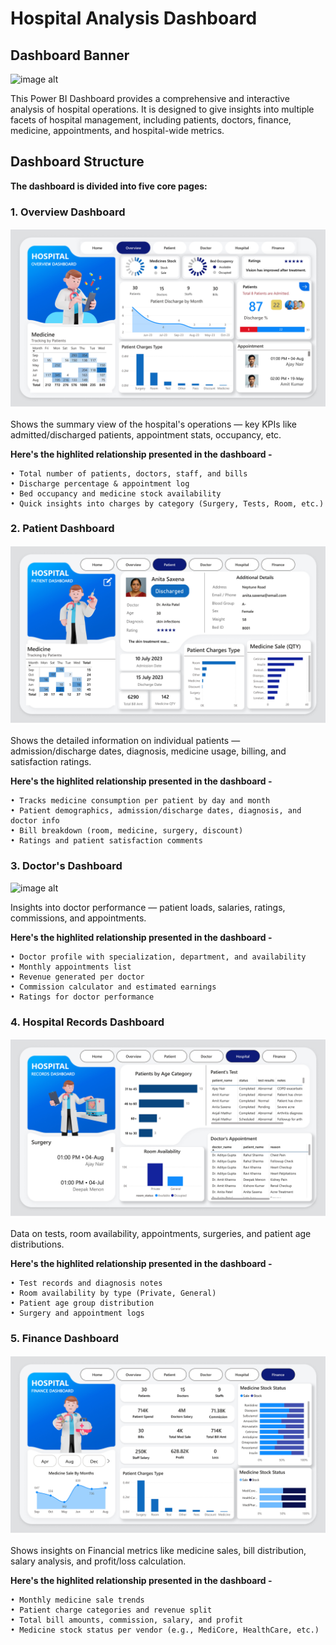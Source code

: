 # Hospital Analysis Dashboard
## Dashboard Banner
![image alt](https://github.com/SirSahilSingh/hospital-analysis-dashboard/blob/38823697988e0bf4ab4f0ea4e41492677ed36386/Snapshots/hospital_dashboard_page-0001.jpg)

This Power BI Dashboard provides a comprehensive and interactive analysis of hospital operations. It is designed to give insights into multiple facets of hospital management, including patients, doctors, finance, medicine, appointments, and hospital-wide metrics.

## Dashboard Structure
__The dashboard is divided into five core pages:__
### 1. Overview Dashboard
![image alt](https://github.com/SirSahilSingh/hospital-analysis-dashboard/blob/8df2e50ae8ffe92914ebea4ca5c8ecbdfce73c4e/Snapshots/hospital_dashboard_page-0002.jpg)

Shows the summary view of the hospital's operations — key KPIs like admitted/discharged patients, appointment stats, occupancy, etc.

**Here's the highlited relationship presented in the dashboard -**  

    • Total number of patients, doctors, staff, and bills  
    • Discharge percentage & appointment log
    • Bed occupancy and medicine stock availability
    • Quick insights into charges by category (Surgery, Tests, Room, etc.)

### 2. Patient Dashboard
![image alt](https://github.com/SirSahilSingh/hospital-analysis-dashboard/blob/25826c4fb353721c8e7b1948aa75969515901e1e/Snapshots/hospital_dashboard_page-0003.jpg)

Shows the detailed information on individual patients — admission/discharge dates, diagnosis, medicine usage, billing, and satisfaction ratings.

**Here's the highlited relationship presented in the dashboard -**

    • Tracks medicine consumption per patient by day and month
    • Patient demographics, admission/discharge dates, diagnosis, and doctor info
    • Bill breakdown (room, medicine, surgery, discount)
    • Ratings and patient satisfaction comments

### 3. Doctor's Dashboard
![image alt](https://github.com/SirSahilSingh/hospital-analysis-dashboard/blob/25826c4fb353721c8e7b1948aa75969515901e1e/Snapshots/hospital_dashboard_page-0004.jpg)

Insights into doctor performance — patient loads, salaries, ratings, commissions, and appointments.

**Here's the highlited relationship presented in the dashboard -**

    • Doctor profile with specialization, department, and availability
    • Monthly appointments list
    • Revenue generated per doctor
    • Commission calculator and estimated earnings
    • Ratings for doctor performance

 ### 4. Hospital Records Dashboard
 ![image alt](https://github.com/SirSahilSingh/hospital-analysis-dashboard/blob/25826c4fb353721c8e7b1948aa75969515901e1e/Snapshots/hospital_dashboard_page-0005.jpg)   

 Data on tests, room availability, appointments, surgeries, and patient age distributions.

**Here's the highlited relationship presented in the dashboard -**

    • Test records and diagnosis notes
    • Room availability by type (Private, General)
    • Patient age group distribution
    • Surgery and appointment logs
   
 ### 5. Finance Dashboard
 ![image alt](https://github.com/SirSahilSingh/hospital-analysis-dashboard/blob/25826c4fb353721c8e7b1948aa75969515901e1e/Snapshots/hospital_dashboard_page-0006.jpg)   

Shows insights on Financial metrics like medicine sales, bill distribution, salary analysis, and profit/loss calculation.

**Here's the highlited relationship presented in the dashboard -**

    • Monthly medicine sale trends
    • Patient charge categories and revenue split
    • Total bill amounts, commission, salary, and profit
    • Medicine stock status per vendor (e.g., MediCore, HealthCare, etc.)
